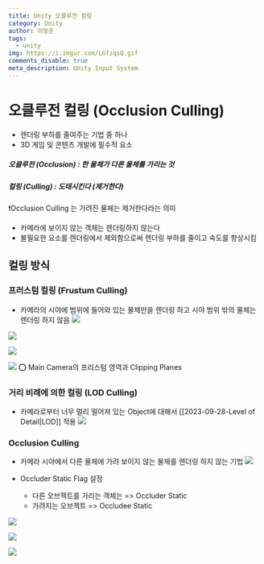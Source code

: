 ```yaml
---
title: Unity 오클루전 컬링
category: Unity
author: 이정훈
tags:
  - unity
img: https://i.imgur.com/LGfzqsQ.gif
comments_disable: true
meta_description: Unity Input System
---
```

# 오클루전 컬링 (Occlusion Culling)
- 렌더링 부하를 줄여주는 기법 중 하나
- 3D 게임 및 콘텐츠 개발에 필수적 요소
##### 오클루전 (Occlusion) : 한 물체가 다른 물체를 가리는 것
##### 컬링 (Culling) : 도태시킨다 (제거한다)
❗️Occlusion Culling 는 가려진 물체는 제거한다라는 의미
- 카메라에 보이지 않는 객체는 렌더링하지 않는다
- 불필요한 요소를 렌더링에서 제외함으로써 렌더링 부하를 줄이고 속도를 향상시킴

## 컬링 방식
### 프러스텀 컬링 (Frustum Culling)
- 카메라의 시야에 범위에 들어와 있는 물체만을 렌더링 하고 시야 범위 밖의 물체는 렌더링 하지 않음
![](https://i.imgur.com/6Kfbvt6.jpg)


![](https://i.imgur.com/jNr3mFH.jpg)

![](https://i.imgur.com/b7Zs4VC.jpg)

![](https://i.imgur.com/q2055fr.jpg)
⭕️ Main Camera의 프리스텀 영역과 Clipping Planes

### 거리 비례에 의한 컬링 (LOD Culling)
- 카메라로부터 너무 멀리 떨어져 있는 Object에 대해서 [[2023-09-28-Level of Detail|LOD]] 적용
![](https://i.imgur.com/xSr2nnO.jpg)

### Occlusion Culling
- 카메라 시야에서 다른 물체에 가려 보이지 않는 물체를 렌더링 하지 않는 기법
![](https://i.imgur.com/bHv5Irg.jpg)

- Occluder Static Flag 설정
	- 다른 오브젝트를 가리는 객체는 => Occluder Static
	- 가려지는 오브젝트 => Occludee Static

![](https://i.imgur.com/AWE4LEG.jpg)

![](https://i.imgur.com/1Q9IvpL.jpg)

![](https://i.imgur.com/LGfzqsQ.gif)
